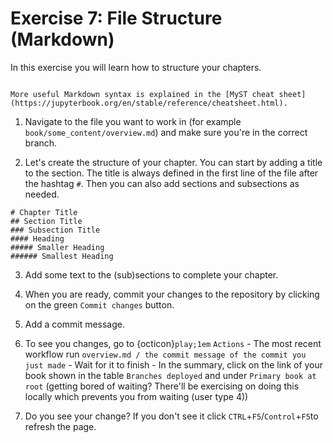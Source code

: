 # Exercise 7: File Structure (Markdown)

In this exercise you will learn how to structure your chapters.

```{tip}

More useful Markdown syntax is explained in the [MyST cheat sheet](https://jupyterbook.org/en/stable/reference/cheatsheet.html).

```

1. Navigate to the file you want to work in (for example `book/some_content/overview.md`) and make sure you're in the correct branch.

2. Let's create the structure of your chapter. You can start by adding a title to the section. The title is always defined in the first line of the file after the hashtag `#`. Then you can also add sections and subsections as needed.

```
# Chapter Title 
## Section Title 
### Subsection Title 
#### Heading 
##### Smaller Heading
###### Smallest Heading
```

3. Add some text to the (sub)sections to complete your chapter.

4. When you are ready, commit your changes to the repository by clicking on the green `Commit changes` button.

5. Add a commit message.

6. To see you changes, go to {octicon}`play;1em` `Actions` - The most recent workflow run `overview.md / the commit message of the commit you just made` - Wait for it to finish - In the summary, click on the link of your book shown in the table `Branches deployed` and under `Primary book at root` (getting bored of waiting? There'll be exercising on doing this locally which prevents you from waiting (user type 4))

7. Do you see your change? If you don't see it click `CTRL`+`F5`/`Control`+`F5`to refresh the page.
